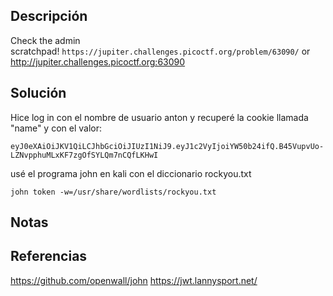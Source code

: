 ## Descripción
Check the admin scratchpad! `https://jupiter.challenges.picoctf.org/problem/63090/` or http://jupiter.challenges.picoctf.org:63090
## Solución
Hice log in con el nombre de usuario anton y recuperé la cookie llamada "name" y con el valor:
```
eyJ0eXAiOiJKV1QiLCJhbGciOiJIUzI1NiJ9.eyJ1c2VyIjoiYW50b24ifQ.B45VupvUo-LZNvpphuMLxKF7zgOfSYLQm7nCQfLKHwI
```
usé el programa john en kali con el diccionario rockyou.txt
```
john token -w=/usr/share/wordlists/rockyou.txt
```
## Notas

## Referencias
https://github.com/openwall/john
https://jwt.lannysport.net/
